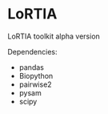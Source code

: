 # LoRTIA
LoRTIA toolkit alpha version

Dependencies:
- pandas
- Biopython
- pairwise2
- pysam
- scipy

